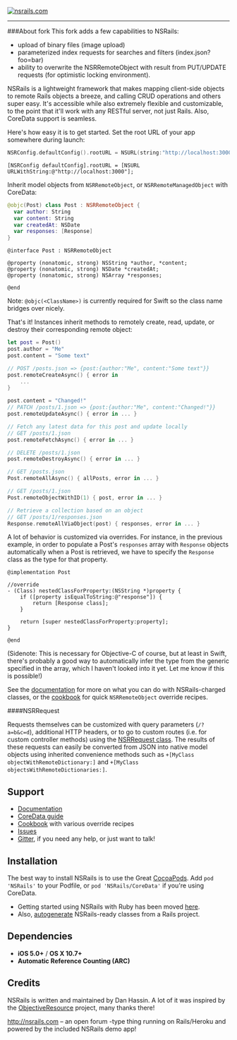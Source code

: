 [![nsrails.com](http://i.imgur.com/3FFpT.png)](http://nsrails.com/)

***

###About fork
This fork adds a few capabilities to NSRails:
- upload of binary files (image upload)
- parameterized index requests for searches and filters (index.json?foo=bar)
- ability to overwrite the NSRRemoteObject with result from PUT/UPDATE requests (for optimistic locking environment).

NSRails is a lightweight framework that makes mapping client-side objects to remote Rails objects a breeze, and calling CRUD operations and others super easy. It's accessible while also extremely flexible and customizable, to the point that it'll work with any RESTful server, not just Rails. Also, CoreData support is seamless.

Here's how easy it is to get started. Set the root URL of your app somewhere during launch:

```swift
NSRConfig.defaultConfig().rootURL = NSURL(string:"http://localhost:3000")
```

```objc
[NSRConfig defaultConfig].rootURL = [NSURL URLWithString:@"http://localhost:3000"];
```

Inherit model objects from `NSRRemoteObject`, or `NSRRemoteManagedObject` with CoreData:

```swift
@objc(Post) class Post : NSRRemoteObject {
  var author: String
  var content: String
  var createdAt: NSDate
  var responses: [Response]
}
```

```objc
@interface Post : NSRRemoteObject

@property (nonatomic, strong) NSString *author, *content;
@property (nonatomic, strong) NSDate *createdAt;
@property (nonatomic, strong) NSArray *responses;

@end
```

Note: `@objc(<ClassName>)` is currently required for Swift so the class name bridges over nicely.

That's it! Instances inherit methods to remotely create, read, update, or destroy their corresponding remote object:

```swift
let post = Post()
post.author = "Me"
post.content = "Some text"

// POST /posts.json => {post:{author:"Me", content:"Some text"}}
post.remoteCreateAsync() { error in
    ...
}

post.content = "Changed!"
// PATCH /posts/1.json => {post:{author:"Me", content:"Changed!"}}
post.remoteUpdateAsync() { error in ... }

// Fetch any latest data for this post and update locally
// GET /posts/1.json
post.remoteFetchAsync() { error in ... }

// DELETE /posts/1.json
post.remoteDestroyAsync() { error in ... }

// GET /posts.json
Post.remoteAllAsync() { allPosts, error in ... }

// GET /posts/1.json
Post.remoteObjectWithID(1) { post, error in ... }

// Retrieve a collection based on an object
// GET /posts/1/responses.json
Response.remoteAllViaObject(post) { responses, error in ... }
```

A lot of behavior is customized via overrides. For instance, in the previous example, in order to populate a Post's `responses` array with `Response` objects automatically when a Post is retrieved, we have to specify the `Response` class as the type for that property.

```objc
@implementation Post

//override
- (Class) nestedClassForProperty:(NSString *)property {
    if ([property isEqualToString:@"response"]) {
        return [Response class];
    }
    
    return [super nestedClassForProperty:property];
}

@end
```

(Sidenote: This is necessary for Objective-C of course, but at least in Swift, there's probably a good way to automatically infer the type from the generic specified in the array, which I haven't looked into it yet. Let me know if this is possible!)

See the [documentation](http://dingbat.github.com/nsrails/) for more on what you can do with NSRails-charged classes, or the [cookbook](https://github.com/dingbat/nsrails/wiki/Cookbook) for quick `NSRRemoteObject` override recipes.

####NSRRequest

Requests themselves can be customized with query parameters (`/?a=b&c=d`), additional HTTP headers, or to go to custom routes (i.e. for custom controller methods) using the [NSRRequest class](http://dingbat.github.io/nsrails/Classes/NSRRequest.html). The results of these requests can easily be converted from JSON into native model objects using inherited convenience methods such as `+[MyClass objectWithRemoteDictionary:]` and `+[MyClass objectsWithRemoteDictionaries:]`.

Support
--------

* [Documentation](http://dingbat.github.com/nsrails)
* [CoreData guide](http://dingbat.github.com/nsrails/Classes/NSRRemoteManagedObject.html)
* [Cookbook](https://github.com/dingbat/nsrails/wiki/Cookbook) with various override recipes
* [Issues](https//github.com/dingbat/nsrails/issues)
* [Gitter](https://gitter.im/dingbat/nsrails), if you need any help, or just want to talk!

Installation
---------

The best way to install NSRails is to use the Great [CocoaPods](http://cocoapods.org/). Add `pod 'NSRails'` to your Podfile, or `pod 'NSRails/CoreData'` if you're using CoreData.

* Getting started using NSRails with Ruby has been moved [here](https://github.com/dingbat/nsrails/wiki/ruby).
* Also, [autogenerate](https://github.com/dingbat/nsrails/tree/master/autogen) NSRails-ready classes from a Rails project.

Dependencies
--------

* **iOS 5.0+** / **OS X 10.7+**
* **Automatic Reference Counting (ARC)**

Credits
----------

NSRails is written and maintained by Dan Hassin. A lot of it was inspired by the [ObjectiveResource](https://github.com/yfactorial/objectiveresource) project, many thanks there!

http://nsrails.com – an open forum -type thing running on Rails/Heroku and powered by the included NSRails demo app!
